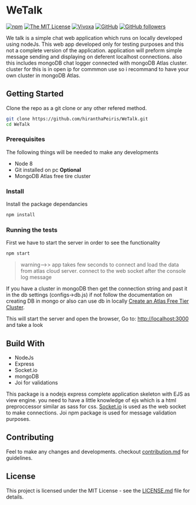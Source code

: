 # WeTalk
[![npm](https://img.shields.io/npm/v/npm.svg?style=flat-square)](https://www.npmjs.org/package/npm)
[![The MIT License](https://img.shields.io/badge/license-MIT-orange.svg?style=flat-square)](http://opensource.org/licenses/MIT)
[![Vivoxa](https://img.shields.io/badge/CreatedBy-VivoxaLabs-brightgreen.svg)](https://github.com/VivoxaLabs)
[![GitHub](https://img.shields.io/github/forks/hiranthaPeiris/WeTalk.svg?style=flat-square)](https://github.com/hiranthaPeirs/WeTalk/network)
[![GitHub followers](https://img.shields.io/github/followers/espadrine.svg?label=Follow&style=social)](https://github.com/hiranthaPeiris)

We talk is a simple chat web application which runs on locally developed using nodeJs. This web app developed only for testing purposes and this not a complete version of the application. application will preform simple message sending and displaying on deferent localhost connections. also this includes mongoDB chat logger connected with mongoDB Atlas cluster. cluster for this is in open ip for commmon use so i recommand to have your own cluster in mongoDB Atlas. 
## Getting Started
Clone the repo as a git clone or any other refered method.
```bash
git clone https://github.com/hiranthaPeiris/WeTalk.git
cd WeTalk
```
### Prerequisites
The following things will be needed to make any developments 
* Node 8
* Git installed on pc
**Optional** 
* MongoDB Atlas free tire cluster 
### Install
Install the package dependancies 
```bash
npm install
```
### Running the tests
First we have to start the server in order to see the functionality
```bash 
npm start
```
> warning-->> app takes few seconds to connect and load the data from atlas cloud server. connect to the web socket after the console log message

If you have a cluster in mongoDB then get the connection string and past it in the db settings (configs->db.js) if not follow the documentation on creating DB in mongo or also can use db in locally [Create an Atlas Free Tier Cluster](https://docs.mongodb.com/manual/tutorial/atlas-free-tier-setup/).

This will start the server and open the browser,
Go to:  [http://localhost:3000](http://localhost:3000) and take a look

## Build With
* NodeJs
* Express
* Socket.io
* mongoDB
* Joi for validations

This package is a nodejs express complete application skeleton with EJS as view engine. you need to have a little knowledge of ejs which is a html preproccessor similar as sass for css. [Socket.io](https://socket.io/) is used as the web socket to make connections. 
Joi npm package is used for message validation purposes. 

## Contributing
Feel to make any changes and developments. checkout [contribution.md](https://github.com/hiranthaPeiris/WeTalk/blob/master/CONTRIBUTING.md) for guidelines. 

## License
This project is licensed under the MIT License - see the [LICENSE.md](https://github.com/hiranthaPeiris/WeTalk/blob/master/LICENSE) file for details.

